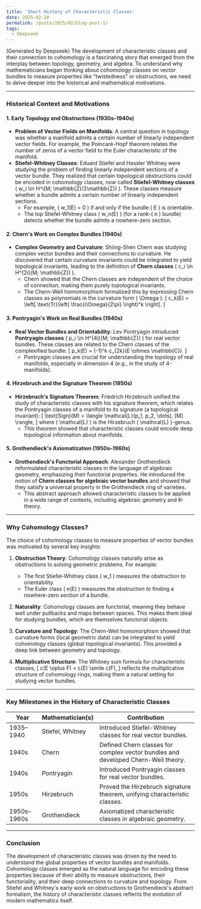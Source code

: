 ```yaml
---
title: 'Short History of Characteristic Classes'
date: 2025-02-20
permalink: /posts/2025/02/blog-post-1/
tags:
  - Deepseek
---
```


(Generated by Deepseek) The development of characteristic classes and their connection to cohomology is a fascinating story that emerged from the interplay between topology, geometry, and algebra. To understand why mathematicians began thinking about cohomology classes on vector bundles to measure properties like "twistedness" or obstructions, we need to delve deeper into the historical and mathematical motivations.

---

### **Historical Context and Motivations**

#### 1. **Early Topology and Obstructions (1930s–1940s)**
- **Problem of Vector Fields on Manifolds**: A central question in topology was whether a manifold admits a certain number of linearly independent vector fields. For example, the Poincaré-Hopf theorem relates the number of zeros of a vector field to the Euler characteristic of the manifold.
- **Stiefel-Whitney Classes**: Eduard Stiefel and Hassler Whitney were studying the problem of finding linearly independent sections of a vector bundle. They realized that certain topological obstructions could be encoded in cohomology classes, now called **Stiefel-Whitney classes** \( w_i \in H^i(M; \mathbb{Z}/2\mathbb{Z}) \). These classes measure whether a bundle admits a certain number of linearly independent sections.
  - For example, \( w_1(E) = 0 \) if and only if the bundle \( E \) is orientable.
  - The top Stiefel-Whitney class \( w_n(E) \) (for a rank-\( n \) bundle) detects whether the bundle admits a nowhere-zero section.

#### 2. **Chern's Work on Complex Bundles (1940s)**
- **Complex Geometry and Curvature**: Shiing-Shen Chern was studying complex vector bundles and their connections to curvature. He discovered that certain curvature invariants could be integrated to yield topological invariants, leading to the definition of **Chern classes** \( c_i \in H^{2i}(M; \mathbb{Z}) \).
  - Chern showed that the Chern classes are independent of the choice of connection, making them purely topological invariants.
  - The Chern-Weil homomorphism formalized this by expressing Chern classes as polynomials in the curvature form \( \Omega \):
    \[
    c_k(E) = \left[ \text{Tr}\left( \frac{i\Omega}{2\pi} \right)^k \right].
    \]

#### 3. **Pontryagin's Work on Real Bundles (1940s)**
- **Real Vector Bundles and Orientability**: Lev Pontryagin introduced **Pontryagin classes** \( p_i \in H^{4i}(M; \mathbb{Z}) \) for real vector bundles. These classes are related to the Chern classes of the complexified bundle:
  \[
  p_k(E) = (-1)^k c_{2k}(E \otimes \mathbb{C}).
  \]
  - Pontryagin classes are crucial for understanding the topology of real manifolds, especially in dimension 4 (e.g., in the study of 4-manifolds).

#### 4. **Hirzebruch and the Signature Theorem (1950s)**
- **Hirzebruch's Signature Theorem**: Friedrich Hirzebruch unified the study of characteristic classes with his signature theorem, which relates the Pontryagin classes of a manifold to its signature (a topological invariant):
  \[
  \text{Sign}(M) = \langle \mathcal{L}(p_1, p_2, \dots), [M] \rangle,
  \]
  where \( \mathcal{L} \) is the Hirzebruch \( \mathcal{L} \)-genus.
  - This theorem showed that characteristic classes could encode deep topological information about manifolds.

#### 5. **Grothendieck's Axiomatization (1950s–1960s)**
- **Grothendieck's Functorial Approach**: Alexander Grothendieck reformulated characteristic classes in the language of algebraic geometry, emphasizing their functorial properties. He introduced the notion of **Chern classes for algebraic vector bundles** and showed that they satisfy a universal property in the Grothendieck ring of varieties.
  - This abstract approach allowed characteristic classes to be applied in a wide range of contexts, including algebraic geometry and K-theory.

---

### **Why Cohomology Classes?**

The choice of cohomology classes to measure properties of vector bundles was motivated by several key insights:

1. **Obstruction Theory**: Cohomology classes naturally arise as obstructions to solving geometric problems. For example:
   - The first Stiefel-Whitney class \( w_1 \) measures the obstruction to orientability.
   - The Euler class \( e(E) \) measures the obstruction to finding a nowhere-zero section of a bundle.

2. **Naturality**: Cohomology classes are functorial, meaning they behave well under pullbacks and maps between spaces. This makes them ideal for studying bundles, which are themselves functorial objects.

3. **Curvature and Topology**: The Chern-Weil homomorphism showed that curvature forms (local geometric data) can be integrated to yield cohomology classes (global topological invariants). This provided a deep link between geometry and topology.

4. **Multiplicative Structure**: The Whitney sum formula for characteristic classes,
   \[
  c(E \oplus F) = c(E) \smile c(F),
  \]
  reflects the multiplicative structure of cohomology rings, making them a natural setting for studying vector bundles.

---

### **Key Milestones in the History of Characteristic Classes**

| **Year**       | **Mathematician(s)**       | **Contribution**                                                                 |
|-----------------|----------------------------|---------------------------------------------------------------------------------|
| 1935–1940      | Stiefel, Whitney           | Introduced Stiefel-Whitney classes for real vector bundles.                     |
| 1940s          | Chern                      | Defined Chern classes for complex vector bundles and developed Chern-Weil theory.|
| 1940s          | Pontryagin                 | Introduced Pontryagin classes for real vector bundles.                          |
| 1950s          | Hirzebruch                 | Proved the Hirzebruch signature theorem, unifying characteristic classes.       |
| 1950s–1960s    | Grothendieck               | Axiomatized characteristic classes in algebraic geometry.                       |

---

### **Conclusion**

The development of characteristic classes was driven by the need to understand the global properties of vector bundles and manifolds. Cohomology classes emerged as the natural language for encoding these properties because of their ability to measure obstructions, their functoriality, and their deep connections to curvature and topology. From Stiefel and Whitney's early work on obstructions to Grothendieck's abstract formalism, the history of characteristic classes reflects the evolution of modern mathematics itself.

